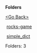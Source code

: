 **Folders**

[&lt;Go Back&gt;](../right.html)

 [rocks-game](rocks-game/right.html)

 [simple\_dict](simple_dict/right.html)

  

Folders: 3  

